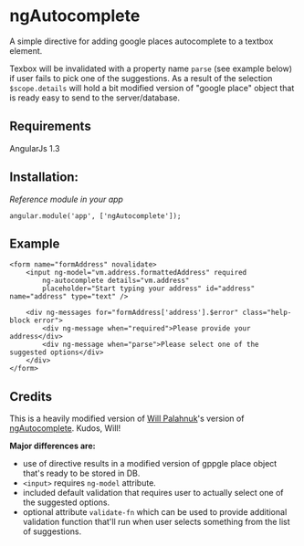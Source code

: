 ngAutocomplete
==============

A simple directive for adding google places autocomplete to a textbox element.

Texbox will be invalidated with a property name `parse` (see example below) if user fails to pick one of the suggestions.
As a result of the selection `$scope.details` will hold a bit modified version of "google place" object that is ready easy to send to the server/database.

Requirements
-------------
AngularJs 1.3

Installation:
-------------
*Reference module in your app*
```
angular.module('app', ['ngAutocomplete']);
```

Example
-------------
```
<form name="formAddress" novalidate>
    <input ng-model="vm.address.formattedAddress" required
        ng-autocomplete details="vm.address"
        placeholder="Start typing your address" id="address" name="address" type="text" />
    
    <div ng-messages for="formAddress['address'].$error" class="help-block error">
        <div ng-message when="required">Please provide your address</div>
        <div ng-message when="parse">Please select one of the suggested options</div>
    </div>
</form>
```

Credits
-------------
This is a heavily modified version of [Will Palahnuk](https://github.com/wpalahnuk)'s version of [ngAutocomplete](https://github.com/wpalahnuk/ngAutocomplete). Kudos, Will!

**Major differences are:**
* use of directive results in a modified version of gppgle place object that's ready to be stored in DB.
* `<input>` requires `ng-model` attribute.
* included default validation that requires user to actually select one of the suggested options.
* optional attribute `validate-fn` which can be used to provide additional validation function that'll run when user selects something from the list of suggestions.
